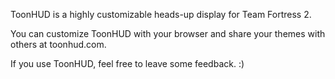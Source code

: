 ToonHUD is a highly customizable heads-up display for Team Fortress 2.

You can customize ToonHUD with your browser and share your themes with others at toonhud.com.

If you use ToonHUD, feel free to leave some feedback. :)
